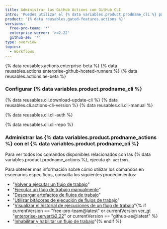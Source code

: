 ```yaml
---
title: Administrar las GitHub Actions con GitHub CLI
intro: 'Puedes utilizar el {% data variables.product.prodname_cli %} para interactuar con las {% data variables.product.prodname_actions %}.'
product: '{% data reusables.gated-features.actions %}'
versions:
  free-pro-team: '*'
  enterprise-server: '>=2.22'
  github-ae: '*'
type: overview
topics:
  - Workflows
---
```


{% data reusables.actions.enterprise-beta %}
{% data reusables.actions.enterprise-github-hosted-runners %}
{% data reusables.actions.ae-beta %}

### Configurar {% data variables.product.prodname_cli %}

{% data reusables.cli.download-update-cli %} {% data reusables.cli.actions-cli-version %} {% data reusables.cli.cli-manual %}

{% data reusables.cli.cli-auth %}

{% data reusables.cli.cli-repo %}

### Administrar las {% data variables.product.prodname_actions %} con el {% data variables.product.prodname_cli %}

Para ver todos los comandos disponibles relacionados con las {% data variables.product.prodname_actions %}, ejecuta `gh actions`.

Para obtener más información sobre cómo utilizar los comandos en escenarios específicos, consulta los siguientes procedimientos:

- "[Volver a ejecutar un flujo de trabajo](/actions/managing-workflow-runs/re-running-a-workflow#re-run-a-workflow-through-github-cli)"
- "[Ejecutar un flujo de trabajo manualmente](/actions/managing-workflow-runs/manually-running-a-workflow#running-a-workflow-using-github-cli)"
- "[Descargar artefactos de flujos de trabajo](/actions/managing-workflow-runs/downloading-workflow-artifacts#download-artifacts-through-github-cli)"
- "[Utilizar bitácoras de ejecución de flujos de trabajo](/actions/managing-workflow-runs/using-workflow-run-logs#viewing-logs-through-github-cli)"
- "[Visualizar el historial de ejecuciones de un flujo de trabajo](/actions/managing-workflow-runs/viewing-workflow-run-history#viewing-workflow-run-history-with-github-cli)"{% if currentVersion == "free-pro-team@latest" or currentVersion ver_gt "enterprise-server@2.22" or currentVersion == "github-ae@latest" %}
- "[Inhabilitar y habilitar un flujo de trabajo](/actions/managing-workflow-runs/disabling-and-enabling-a-workflow#disabling-and-enabling-workflows-through-github-cli)"{% endif %}
